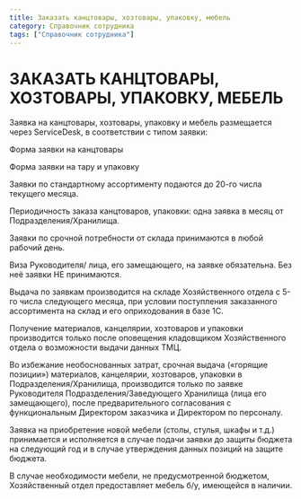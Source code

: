 ```yaml
---
title: Заказать канцтовары, хозтовары, упаковку, мебель
category: Справочник сотрудника
tags: ["Справочник сотрудника"]
---
```

# ЗАКАЗАТЬ КАНЦТОВАРЫ, ХОЗТОВАРЫ, УПАКОВКУ, МЕБЕЛЬ
Заявка на канцтовары, хозтовары, упаковку и мебель размещается через ServiceDesk, в соответствии с типом заявки:

Форма заявки на канцтовары

Форма заявки на тару и упаковку


Заявки по стандартному ассортименту подаются до 20-го числа текущего месяца.

Периодичность заказа канцтоваров, упаковки: одна заявка в месяц от Подразделения/Хранилища.

Заявки по срочной потребности от склада принимаются в любой рабочий день.

Виза Руководителя/ лица, его замещающего, на заявке обязательна. Без неё заявки НЕ принимаются.

Выдача по заявкам производится на складе Хозяйственного отдела с 5-го числа следующего месяца, при условии поступления заказанного ассортимента на склад и его оприходования в базе 1С.

Получение материалов, канцелярии, хозтоваров и упаковки производится только после оповещения кладовщиком Хозяйственного отдела о возможности выдачи данных ТМЦ.

Во избежание необоснованных затрат, срочная выдача («горящие позиции») материалов, канцелярии, хозтоваров, упаковки в Подразделения/Хранилища, производится только по заявке Руководителя Подразделения/Заведующего Хранилища (лица его замещающего), после предварительного согласования с функциональным Директором заказчика и Директором по персоналу.

Заявка на приобретение новой мебели (столы,  стулья, шкафы  и т.д.) принимается и исполняется в случае подачи заявки до  защиты бюджета на следующий год и в случае утверждения данных позиций на защите бюджета.

В случае необходимости мебели, не предусмотренной бюджетом, Хозяйственный отдел предоставляет мебель б/у, имеющейся в наличии.


